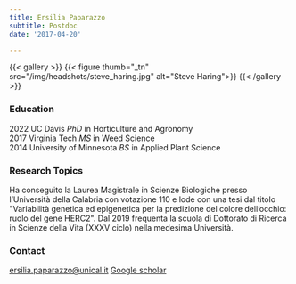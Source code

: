 ```yaml
---
title: Ersilia Paparazzo
subtitle: Postdoc
date: '2017-04-20'

---
```



{{< gallery >}}
  {{< figure thumb="_tn" src="/img/headshots/steve_haring.jpg" alt="Steve Haring">}}
{{< /gallery >}}


<!--more-->

### Education
2022 UC Davis _PhD_ in Horticulture and Agronomy  
2017 Virginia Tech _MS_ in Weed Science  
2014 University of Minnesota _BS_ in Applied Plant Science  

### Research Topics
Ha conseguito la Laurea Magistrale in Scienze Biologiche presso l’Università della Calabria con votazione 110 e lode con una tesi dal titolo "Variabilità genetica ed epigenetica per la predizione del colore dell’occhio: ruolo del gene HERC2". 
Dal 2019 frequenta la scuola di Dottorato di Ricerca in Scienze della Vita (XXXV ciclo) nella medesima Università.




### Contact
ersilia.paparazzo@unical.it
[Google scholar](scholar.google.com/citations?user=SW0PIxYAAAAJ&hl)
